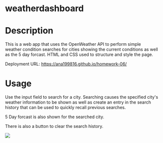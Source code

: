 # weatherdashboard
# Description
This is a web app that uses the OpenWeather API to perform simple weather condition searches for cities showing the current conditions as well as the 5 day forcast. HTML and CSS used to structure and style the page. 

Deployment URL: https://ana199816.github.io/homework-06/


# Usage
Use the input field to search for a city. Searching causes the specified city's  weather information to be shown as well as create an entry in the search history that can be used to quickly recall previous searches.


5 Day forcast is also shown for the searched city.

There is also a button to clear the search history.

<img src="images/weather1.png">